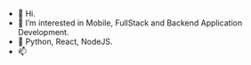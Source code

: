 - 👋 Hi.
- 👀 I’m interested in Mobile, FullStack and Backend Application Development.
- 🌱 Python, React, NodeJS.
- 📫 

<!---
j0y0nt/j0y0nt is a ✨ special ✨ repository because its `README.md` (this file) appears on your GitHub profile.
You can click the Preview link to take a look at your changes.
--->
